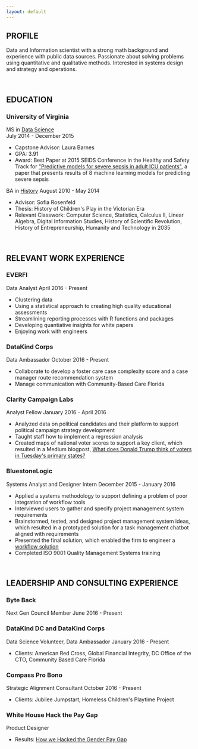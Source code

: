```yaml
---
layout: default
---
```


## PROFILE 
Data and Information scientist with a strong math background and experience with public data sources. Passionate about solving problems using quantitative and qualitative methods. Interested in systems design and strategy and operations.

 <br>
 
 ## EDUCATION
 
 ### University of Virginia
 MS in [Data Science](https://dsi.virginia.edu/)  
 July 2014 - December 2015
 * Capstone Advisor: Laura Barnes  
 * GPA: 3.91
 * Award: Best Paper at 2015 SEIDS Conference in the Healthy and Safety Track for ["Predictive models for severe sepsis in adult ICU patients"](http://ieeexplore.ieee.org/document/7116970/), a paper that presents results of 8 machine learning models for predicting severe sepsis
 
 BA in [History](http://as.virginia.edu)
 August 2010 - May 2014
 * Advisor: Sofia Rosenfeld
 * Thesis: History of Children's Play in the Victorian Era
 * Relevant Classwork: Computer Science, Statistics, Calculus II, Linear Algebra, Digital Information Studies, History of Scientific Revolution, History of Entrepreneurship, Humanity and Technology in 2035
 
 <br>
 
 ## RELEVANT WORK EXPERIENCE
 
 ### EVERFI
 Data Analyst
 April 2016 - Present
 * Clustering data
 * Using a statistical approach to creating high quality educational assessments
 * Streamlining reporting processes with R functions and packages
 * Developing quantiative insights for white papers
 * Enjoying work with engineers
 
 ### DataKind Corps
 Data Ambassador
 October 2016 - Present
 * Collaborate to develop a foster care case complexity score and a case manager route recommendation system
 * Manage communication with Community-Based Care Florida
 
 ### Clarity Campaign Labs
 Analyst Fellow
 January 2016 - April 2016
 * Analyzed data on political candidates and their platform to support political campaign strategy development
 * Taught staff how to implement a regression analysis
 * Created maps of national voter scores to support a key client, which resulted in a Medium blogpost, [What does Donald Trump think of voters in Tuesday's primary states?](https://www.linkedin.com/in/margaret-furr-1567b062/detail/treasury/position:771912109/?entityUrn=urn%3Ali%3Afs_treasuryMedia%3A(ACoAAA1Jr9IBcbODSfDhZqb7EuRSFxQYgmBHmi0%2C51163099))
 
 ### BluestoneLogic
 Systems Analyst and Designer Intern
 December 2015 - January 2016
 * Applied a systems methodology to support defining a problem of poor integration of workflow tools
 * Interviewed users to gather and specify project management system requirements
 * Brainstormed, tested, and designed project management system ideas, which resulted in a prototyped solution for a task management chatbot aligned with requirements
 * Presented the final solution, which enabled the firm to engineer a [workflow solution](https://medium.com/bluestone-logic/these-are-in-fact-the-bots-we-were-looking-for-4ec2ca108fc2)
 * Completed ISO 9001 Quality Management Systems training
 
 <br>
 
 ## LEADERSHIP AND CONSULTING EXPERIENCE
 
 ### Byte Back
 Next Gen Council Member
 June 2016 - Present
 
 ### DataKind DC and DataKind Corps
 Data Science Volunteer, Data Ambassador
 January 2016 - Present
 * Clients: American Red Cross, Global Financial Integrity, DC Office of the CTO, Community Based Care Florida
 
 ### Compass Pro Bono
 Strategic Alignment Consultant
 October 2016 - Present
 * Clients: Jubilee Jumpstart, Homeless Children's Playtime Project 
 
 ### White House Hack the Pay Gap
 Product Designer
 * Results: [How we Hacked the Gender Pay Gap](https://medium.com/presidential-innovation-fellows/how-we-hacked-the-gender-pay-gap-1d7a9304950)
